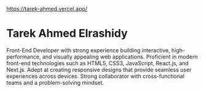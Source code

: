 https://tarek-ahmed.vercel.app/

# Tarek Ahmed Elrashidy
Front-End Developer with strong experience building interactive, high-performance, and visually appealing web applications. Proficient in modern front-end technologies such as HTML5, CSS3, JavaScript, React.js, and Next.js. Adept at creating responsive designs that provide seamless user experiences across devices. Strong collaborator with cross-functional teams and a problem-solving mindset.
